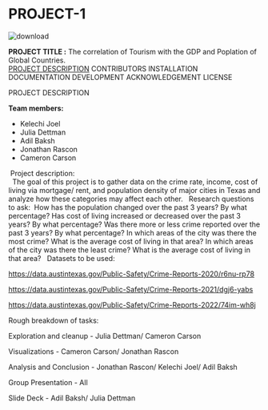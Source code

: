 # **PROJECT-1**
![download](https://github.com/Cameron762/Project-1-11/assets/72319764/7f8c363a-026a-429c-be56-127ed8535605)

**PROJECT TITLE :**
The correlation of Tourism with the GDP and Poplation of Global Countries.  
[PROJECT DESCRIPTION]()
CONTRIBUTORS
INSTALLATION
DOCUMENTATION
DEVELOPMENT
ACKNOWLEDGEMENT
LICENSE  

PROJECT DESCRIPTION



**Team members:**
 
- Kelechi Joel
- Julia Dettman
- Adil Baksh
- Jonathan Rascon
- Cameron Carson
  
 Project description:  
 
The goal of this project is to gather data on the crime rate, income, cost of living via mortgage/ rent, and population density of major cities in Texas and analyze how these categories may affect each other. 
 
Research questions to ask: 
 How has the population changed over the past 3 years?
 By what percentage?
 Has cost of living increased or decreased over the past 3 years?
 By what percentage?
 Was there more or less crime reported over the past 3 years?
 By what percentage?
 In which areas of the city was there the most crime?
 What is the average cost of living in that area?
 In which areas of the city was there the least crime?
 What is the average cost of living in that area?
 
Datasets to be used:

https://data.austintexas.gov/Public-Safety/Crime-Reports-2020/r6nu-rp78

https://data.austintexas.gov/Public-Safety/Crime-Reports-2021/dgj6-yabs

https://data.austintexas.gov/Public-Safety/Crime-Reports-2022/74im-wh8j

Rough breakdown of tasks:

Exploration and cleanup - Julia Dettman/ Cameron Carson

Visualizations - Cameron Carson/ Jonathan Rascon

Analysis and Conclusion - Jonathan Rascon/ Kelechi Joel/ Adil Baksh

Group Presentation - All

Slide Deck - Adil Baksh/ Julia Dettman
